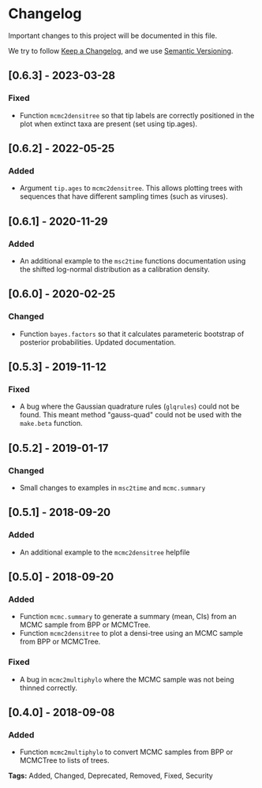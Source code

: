 # Changelog
Important changes to this project will be documented in this file.

We try to follow [Keep a Changelog](https://keepachangelog.com/en/1.0.0/),
and we use [Semantic Versioning](https://semver.org/spec/v2.0.0.html).

## [0.6.3] - 2023-03-28
### Fixed
- Function `mcmc2densitree` so that tip labels are correctly positioned in the
plot when extinct taxa are present (set using tip.ages).

## [0.6.2] - 2022-05-25
### Added
- Argument `tip.ages` to `mcmc2densitree`. This allows plotting trees with 
sequences that have different sampling times (such as viruses).

## [0.6.1] - 2020-11-29
### Added
- An additional example to the `msc2time` functions documentation using the
shifted log-normal distribution as a calibration density.

## [0.6.0] - 2020-02-25
### Changed
- Function `bayes.factors` so that it calculates parameteric bootstrap of
posterior probabilities. Updated documentation.

## [0.5.3] - 2019-11-12
### Fixed
- A bug where the Gaussian quadrature rules (`glqrules`) could not be found.
This meant method "gauss-quad" could not be used with the `make.beta` function.

## [0.5.2] - 2019-01-17
### Changed
- Small changes to examples in `msc2time` and `mcmc.summary`

## [0.5.1] - 2018-09-20
### Added
- An additional example to the `mcmc2densitree` helpfile

## [0.5.0] - 2018-09-20
### Added
- Function `mcmc.summary` to generate a summary (mean, CIs) from an MCMC sample
from BPP or MCMCTree.
- Function `mcmc2densitree` to plot a densi-tree using an MCMC sample from BPP
or MCMCTree.

### Fixed
- A bug in `mcmc2multiphylo` where the MCMC sample was not being thinned
correctly.

## [0.4.0] - 2018-09-08
### Added
- Function `mcmc2multiphylo` to convert MCMC samples from BPP or MCMCTree to
lists of trees.

**Tags:** Added, Changed, Deprecated, Removed, Fixed, Security
